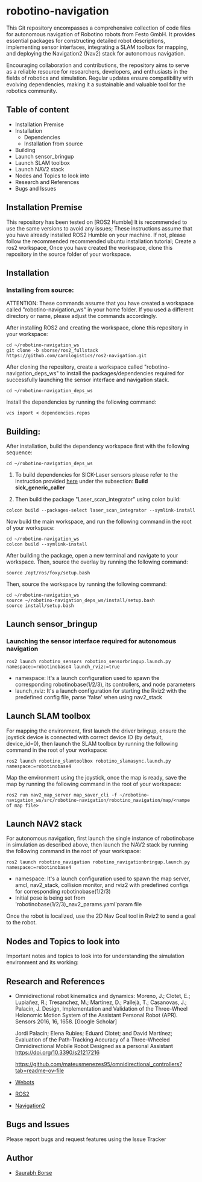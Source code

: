
# robotino-navigation
This Git repository encompasses a comprehensive collection of code files for autonomous navigation of Robotino robots from Festo GmbH. 
It provides essential packages for constructing detailed robot descriptions, implementing sensor interfaces, integrating a SLAM toolbox for mapping, and 
deploying the Navigation2 (Nav2) stack for autonomous navigation.

Encouraging collaboration and contributions, the repository aims to serve as a reliable resource for researchers, developers, and enthusiasts in the fields of robotics and simulation. 
Regular updates ensure compatibility with evolving dependencies, making it a sustainable and valuable tool for the robotics community.

## Table of content 
- Installation Premise
- Installation
    - Dependencies
    - Installation from source
- Building
- Launch sensor_bringup 
- Launch SLAM toolbox
- Launch NAV2 stack    
- Nodes and Topics to look into
- Research and References
- Bugs and Issues

## Installation Premise
This repository has been tested on [ROS2 Humble] It is recommended to use the same versions to avoid any issues;
These instructions assume that you have already installed ROS2 Humble on your machine. If not, please follow the recommended recommended ubuntu installation tutorial;
Create a ros2 workspace, Once you have created the workspace, clone this repository in the source folder of your workspace.

## Installation
    
### Installing from source:
ATTENTION: These commands assume that you have created a workspace called "robotino-navigation_ws" in your home folder. If you used a different directory or name, please adjust the commands accordingly.

After installing ROS2 and creating the workspace, clone this repository in your workspace:

    cd ~/robotino-navigation_ws
    git clone -b sborse/ros2_fullstack https://github.com/carologistics/ros2-navigation.git

After cloning the repository, create a workspace called "robotino-navigation_deps_ws" to install the packages/dependencies required for successfully launching the sensor interface and navigation stack.

    cd ~/robotino-navigation_deps_ws

Install the dependencies by running the following command:

    vcs import < dependencies.repos
     
## Building:

After installation, build the dependency workspace first with the following sequence: 

    cd ~/robotino-navigation_deps_ws

  1. To build dependencies for SICK-Laser sensors please refer to the instruction provided [here](https://github.com/SICKAG/sick_scan_xd/blob/master/INSTALL-ROS2.md#build-on-linux-ros2) 
    under the subsection: **Build sick_generic_caller**

  2. Then build the package "Laser_scan_integrator" using colon build:

    colcon build --packages-select laser_scan_integrator --symlink-install
     
Now build the main workspace, and run the following command in the root of your workspace:

    cd ~/robotino-navigation_ws
    colcon build --symlink-install

After building the package, open a new terminal and navigate to your workspace. Then, source the overlay by running the following command:

    source /opt/ros/foxy/setup.bash

Then, source the workspace by running the following command:

    cd ~/robotino-navigation_ws
    source ~/robotino-navigation_deps_ws/install/setup.bash
    source install/setup.bash
    

## Launch sensor_bringup 

### Launching the sensor interface required for autonomous navigation 

     
    ros2 launch robotino_sensors robotino_sensorbringup.launch.py namespace:=robotinobase4 launch_rviz:=true
 

- namespace: It's a launch configuration used to spawn the corresponding robotinobase(1/2/3), its controllers, and node parameters 
- launch_rviz: It's a launch configuration for starting the Rviz2 with the predefined config file, parse 'false' when using nav2_stack 


## Launch SLAM toolbox

For mapping the environment, first launch the driver bringup, ensure the joystick device is connected with correct device ID (by default, device_id=0), then launch the SLAM toolbox by running the following command in the root of your workspace:

    ros2 launch robotino_slamtoolbox robotino_slamasync.launch.py namespace:=robotinobase4

Map the environment using the joystick, once the map is ready, save the map by running the following command in the root of your workspace:


    ros2 run nav2_map_server map_saver_cli -f ~/robotino-navigation_ws/src/robotino-navigation/robotino_navigation/map/<nampe of map file>

## Launch NAV2 stack

For autonomous navigation, first launch the single instance of robotinobase in simulation as described above, then launch the NAV2 stack by running the following command in the root of your workspace:

    ros2 launch robotino_navigation robotino_navigationbringup.launch.py namespace:=robotinobase4
        
- namespace: It's a launch configuration used to spawn the map server, amcl, nav2_stack, collision monitor, and rviz2 with predefined configs for corresponding robotinobase(1/2/3)
- Initial pose is being set from 'robotinobase(1/2/3)_nav2_params.yaml'param file

Once the robot is localized, use the 2D Nav Goal tool in Rviz2 to send a goal to the robot.

## Nodes and Topics to look into

Important notes and topics to look into for understanding the simulation environment and its working:

## Research and References
- Omnidirectional robot kinematics and dynamics:
  Moreno, J.; Clotet, E.; Lupiañez, R.; Tresanchez, M.; Martínez, D.; Pallejà, T.; Casanovas, J.; Palacín, J. Design, Implementation and Validation of the Three-Wheel Holonomic Motion System of the Assistant Personal Robot (APR). Sensors 2016, 16, 1658. [Google Scholar]

  Jordi Palacín; Elena Rubies; Eduard Clotet; and David Martínez; Evaluation of the Path-Tracking Accuracy of a Three-Wheeled Omnidirectional Mobile Robot Designed as a personal Assistant https://doi.org/10.3390/s21217216

  https://github.com/mateusmenezes95/omnidirectional_controllers?tab=readme-ov-file

- [Webots](https://cyberbotics.com/)

- [ROS2](https://docs.ros.org/en/foxy/index.html)
    
- [Navigation2](https://navigation.ros.org/)

## Bugs and Issues

Please report bugs and request features using the Issue Tracker

## Author

- [Saurabh Borse](https://github.com/borsesaurabh2022)
